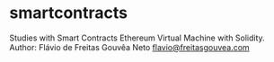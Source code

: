 # smartcontracts
Studies with Smart Contracts
Ethereum Virtual Machine with Solidity.
Author: Flávio de Freitas Gouvêa Neto
flavio@freitasgouvea.com
